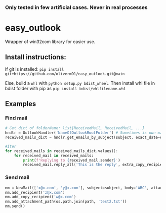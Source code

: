 ### Only tested in few artificial cases. Never in real processes

# easy_outlook

Wrapper of win32com library for easier use.

## Install instructions:
If git is installed: `pip install git+https://github.com/oliverm91/easy_outlook.git@main`

Else, build a `whl` with `python setup.py bdist_wheel`. Then install whl file in bdist folder with pip as `pip install bdist/whlfilename.whl`

## Examples

### Find mail
```python
# Get dict of folderName: list[ReceivedMail, ReceivedMail, ...]
hndlr = OutlookHandler('NameOfOutlookRootFolder') # Sometimes is own mail like x@x.com
received_mails_dict = hndlr.get_emails_by_subject(subject, exact_date=date.today(), search_in_inbox=True)

#Iter
for received_mails in received_mails_dict.values():
    for received_mail in received_mails:
        print(f'Replying to {received_mail.sender}')
        received_mail.reply_all('This is the reply', extra_copy_recipients=['x@x.com'], attachment_paths=[os.path.join(path, 'test.txt')])
```
### Send mail
```python
nm = NewMail(['x@x.com', 'y@x.com'], subject=subject, body='ABC', attachment_path=os.path.join(path, 'test1.txt'))
nm.add_recipient('z@x.com')
nm.add_copy_recipient('w@x.com')
nm.add_attachment_path(os.path.join(path, 'test2.txt'))
nm.send()
```

